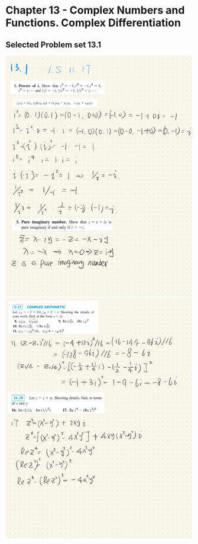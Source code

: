 # Chapter 13 - Complex Numbers and Functions. Complex Differentiation

## Selected Problem set 13.1
<img src="Img/Calculus 3-13-104.jpg" alt="drawing" style="width:550px;"/>
<img src="Img/Calculus 3-13-105.jpg" alt="drawing" style="width:700px;"/>